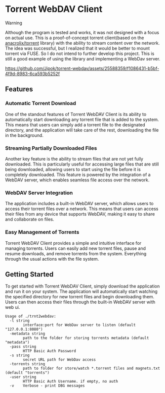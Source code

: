 # Torrent WebDAV Client

> [!WARNING]  
> Although the program is tested and works, it was not designed with a focus on actual use. This is a proof-of-concept torrent client(based on the [anacrolix/torrent](https://github.com/anacrolix/torrent) library) with the ability to stream content over the network. The idea was successful, but I realized that it would be better to mount torrent via FUSE. So I do not intend to further develop this project. This is still a good example of using the library and implementing a WebDav server.

https://github.com/Jipok/torrent-webdav/assets/25588359/f1086431-b5bf-4f9d-8983-6ca593b5252f

## Features

### Automatic Torrent Download

One of the standout features of Torrent WebDAV Client is its ability to automatically start downloading any torrent file that is added to the system. This means that users can simply add a torrent file to the designated directory, and the application will take care of the rest, downloading the file in the background.

### Streaming Partially Downloaded Files

Another key feature is the ability to stream files that are not yet fully downloaded. This is particularly useful for accessing large files that are still being downloaded, allowing users to start using the file before it is completely downloaded. This feature is powered by the integration of a WebDAV server, which enables seamless file access over the network.

### WebDAV Server Integration

The application includes a built-in WebDAV server, which allows users to access their torrent files over a network. This means that users can access their files from any device that supports WebDAV, making it easy to share and collaborate on files.

### Easy Management of Torrents

Torrent WebDAV Client provides a simple and intuitive interface for managing torrents. Users can easily add new torrent files, pause and resume downloads, and remove torrents from the system. Everything through the usual actions with the file system.

## Getting Started

To get started with Torrent WebDAV Client, simply download the application and run it on your system. The application will automatically start watching the specified directory for new torrent files and begin downloading them. Users can then access their files through the built-in WebDAV server with web ui.

```
Usage of ./trnt2webdav:
  -l string
    	interface:port for WebDav server to listen (default "127.0.0.1:8080")
  -metadata string
    	path to the folder for storing torrents metadata (default "metadata")
  -pass string
    	HTTP Basic Auth Password
  -s string
    	secret URL path for WebDav access
  -torrents string
    	path to folder for store/watch *.torrent files and magnets.txt (default "torrents")
  -user string
    	HTTP Basic Auth Username. if empty, no auth
  -v	Verbose - print DBG messages
```
